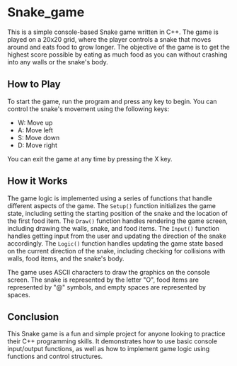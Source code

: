 # Snake_game
This is a simple console-based Snake game written in C++. The game is played on a 20x20 grid, where the player controls a snake that moves around and eats food to grow longer. The objective of the game is to get the highest score possible by eating as much food as you can without crashing into any walls or the snake's body.
## How to Play

To start the game, run the program and press any key to begin. You can control the snake's movement using the following keys:

- W: Move up
- A: Move left
- S: Move down
- D: Move right

You can exit the game at any time by pressing the X key.

## How it Works

The game logic is implemented using a series of functions that handle different aspects of the game. The `Setup()` function initializes the game state, including setting the starting position of the snake and the location of the first food item. The `Draw()` function handles rendering the game screen, including drawing the walls, snake, and food items. The `Input()` function handles getting input from the user and updating the direction of the snake accordingly. The `Logic()` function handles updating the game state based on the current direction of the snake, including checking for collisions with walls, food items, and the snake's body.

The game uses ASCII characters to draw the graphics on the console screen. The snake is represented by the letter "O", food items are represented by "@" symbols, and empty spaces are represented by spaces.

## Conclusion

This Snake game is a fun and simple project for anyone looking to practice their C++ programming skills. It demonstrates how to use basic console input/output functions, as well as how to implement game logic using functions and control structures.
